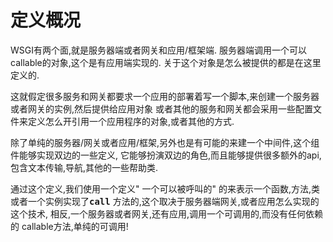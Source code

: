 # 定义概况

WSGI有两个面,就是服务器端或者网关和应用/框架端.
服务器端调用一个可以callable的对象,这个是有应用端实现的.
关于这个对象是怎么被提供的都是在这里定义的.

这就假定很多服务和网关都要求一个应用的部署着写一个脚本,来创建一个服务器或者网关的实例,然后提供给应用对象
或者其他的服务和网关都会采用一些配置文件来定义怎么开引用一个应用程序的对象,或者其他的方式.

除了单纯的服务器/网关或者应用/框架,另外也是有可能的来建一个中间件,这个组件能够实现双边的一些定义,
它能够扮演双边的角色,而且能够提供很多额外的api,包含文本传输,导航,其他的一些帮助类.

通过这个定义,我们使用一个定义" 一个可以被呼叫的" 的来表示一个函数,方法,类或者一个实例实现了<tt class="docutils literal">__call__</tt>
方法的,这个取决于服务器端网关,或者应用怎么实现的这个技术, 相反,一个服务器或者网关,还有应用,调用一个可调用的,而没有任何依赖的
callable方法,单纯的可调用!